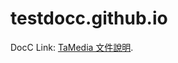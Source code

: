 # testdocc.github.io

DocC Link: [TaMedia 文件說明].

[TaMedia 文件說明]: https://kerrydong18.github.io/testdocc/documentation/tamediaadsframework/
